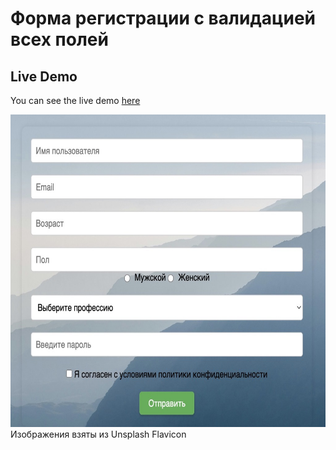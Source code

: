 # Форма регистрации с валидацией всех полей
## Live Demo

You can see the live demo [here](https://hbtch.github.io/Registration-form/)

<img src="/assets//images/readmi.jpeg" height="500">
Изображения взяты из 
 Unsplash
 Flavicon
